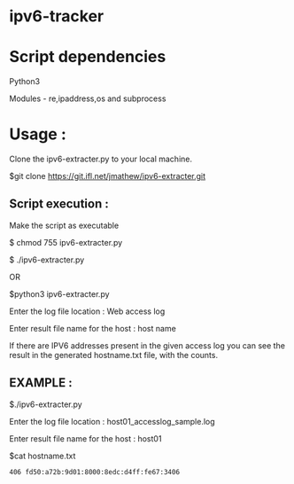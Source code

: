 # ipv6-tracker

# Script dependencies

Python3

Modules - re,ipaddress,os and subprocess

Usage :
======

Clone the ipv6-extracter.py to your local machine.

$git clone https://git.ifl.net/jmathew/ipv6-extracter.git


Script execution  :
-------------------

Make the script as executable

$ chmod 755 ipv6-extracter.py

$ ./ipv6-extracter.py

OR

$python3 ipv6-extracter.py

Enter the log file location : Web access log

Enter result file name for the host : host name


If there are IPV6 addresses present in the given access log you can see the result in the generated hostname.txt file, with the counts.


EXAMPLE :
-------

$./ipv6-extracter.py

Enter the log file location : host01_accesslog_sample.log

Enter result file name for the host : host01

$cat hostname.txt
   
    406 fd50:a72b:9d01:8000:8edc:d4ff:fe67:3406


